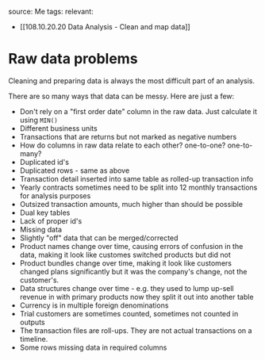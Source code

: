 source: Me
tags: 
relevant: 
- [[108.10.20.20 Data Analysis - Clean and map data]]

# Raw data problems

Cleaning and preparing data is always the most difficult part of an analysis.

There are so many ways that data can be messy. Here are just a few:

- Don't rely on a "first order date" column in the raw data. Just calculate it using `MIN()`
- Different business units
- Transactions that are returns but not marked as negative numbers
- How do columns in raw data relate to each other? one-to-one? one-to-many?
- Duplicated id's
- Duplicated rows - same as above
- Transaction detail inserted into same table as rolled-up transaction info
- Yearly contracts sometimes need to be split into 12 monthly transactions for analysis purposes
- Outsized transaction amounts, much higher than should be possible
- Dual key tables
- Lack of proper id's
- Missing data
- Slightly "off" data that can be merged/corrected
- Product names change over time, causing errors of confusion in the data, making it look like customes switched products but did not
- Product bundles change over time, making it look like customers changed plans significantly but it was the company's change, not the customer's.
- Data structures change over time - e.g. they used to lump up-sell revenue in with primary products now they split it out into another table
- Currency is in multiple foreign denominations
- Trial customers are sometimes counted, sometimes not counted in outputs
- The transaction files are roll-ups. They are not actual transactions on a timeline.
- Some rows missing data in required columns
